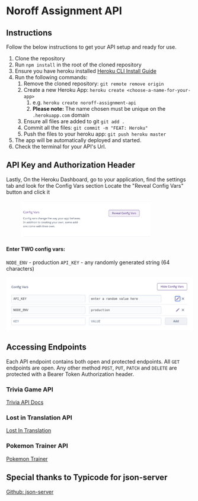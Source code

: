 # Noroff Assignment API

## Instructions
Follow the below instructions to get your API setup and ready for use.

1. Clone the repository
2. Run `npm install` in the root of the cloned repository
3. Ensure you have heroku installed [Heroku CLI Install Guide](https://devcenter.heroku.com/articles/heroku-cli#download-and-install)
4. Run the following commands:
   1. Remove the cloned repository: `git remote remove origin`
   2. Create a new Heroku App: `heroku create <choose-a-name-for-your-app>`
      1. e.g. `heroku create noroff-assignment-api`
      2. **Please note:** The name chosen must be unique on the `.herokuapp.com` domain
   3. Ensure all files are added to git `git add .`
   4. Commit all the files: `git commit -m "FEAT: Heroku"`
   5. Push the files to your heroku app: `git push heroku master`
5. The app will be automatically deployed and started.
6. Check the terminal for your API's Url.

## API Key and Authorization Header

Lastly, On the Heroku Dashboard, go to your application, find the settings tab and look for the Config Vars section
Locate the "Reveal Config Vars" button and click it 
<figure>
<img src="docs/assets/config-vars.png" alt="Reveal Heroku's Config Vars" width="350" />
</figure>

#### **Enter TWO config vars:**
`NODE_ENV` - production
`API_KEY` - any randomly generated string (64 characters)

![img.png](./docs/assets/config-vars-values.png)


## Accessing Endpoints

Each API endpoint contains both open and protected endpoints. All `GET` endpoints are open. Any other method `POST`, `PUT`, `PATCH` and `DELETE` are protected with a Bearer Token Authorization header.

### Trivia Game API
[Trivia API Docs](./docs/trivia.md)

### Lost in Translation API
[Lost In Translation](./docs/lost-in-translation.md)

### Pokemon Trainer API
[Pokemon Trainer](./docs/lost-in-translation.md)


## Special thanks to Typicode for json-server

[Github: json-server](https://github.com/typicode/json-server)